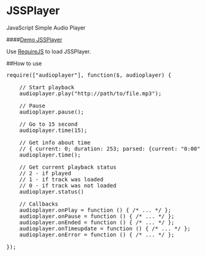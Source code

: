 JSSPlayer
=========

JavaScript Simple Audio Player

####[Demo JSSPlayer](http://belyash.github.io/JSSPlayer/)

Use [RequireJS](http://requirejs.org/) to load JSSPlayer.

##How to use

<pre>
require(["audioplayer"], function($, audioplayer) {

	// Start playback
	audioplayer.play("http://path/to/file.mp3");

	// Pause
	audioplayer.pause();

	// Go to 15 second
	audioplayer.time(15);

	// Get info about time
	// { current: 0; duration: 253; parsed: {current: "0:00"; duration: "4:13"} }
	audioplayer.time();

	// Get current playback status
	// 2 - if played
	// 1 - if track was loaded
	// 0 - if track was not loaded
	audioplayer.status()

	// Callbacks
	audioplayer.onPlay = function () { /* ... */ };
	audioplayer.onPause = function () { /* ... */ };
	audioplayer.onEnded = function () { /* ... */ };
	audioplayer.onTimeupdate = function () { /* ... */ };
	audioplayer.onError = function () { /* ... */ };

});
</pre>